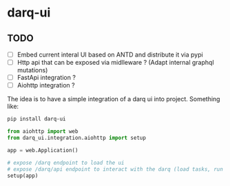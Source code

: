 # darq-ui

## TODO

* [ ] Embed current interal UI based on ANTD and distribute it via pypi
* [ ] Http api that can be exposed via midlleware ? (Adapt internal graphql mutations)
* [ ] FastApi integration ?
* [ ] Aiohttp integration ?

The idea is to have a simple integration of a darq ui into project. 
Something like:

```bash
pip install darq-ui
```

```python
from aiohttp import web
from darq_ui.integration.aiohttp import setup

app = web.Application()

# expose /darq endpoint to load the ui
# expose /darq/api endpoint to interact with the darq (load tasks, run tasks)
setup(app)  
```
